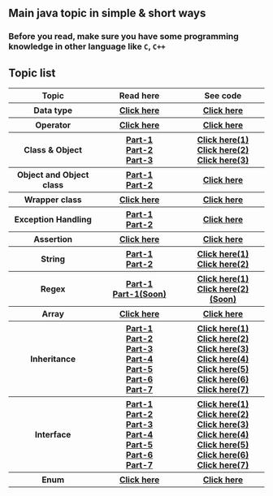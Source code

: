 
## Main java topic in simple & short ways

### Before you read, make sure you have some programming knowledge in other language like `C`, `C++`

<!-- ## How to continue?-->
<!--- #### open `src` folder,-->
<!--- #### Topic are alphabetically sorted. You can start from first,-->
<!--- #### Open a `package/folder`, you will find some `info.md` files,-->
<!--- #### Continue reading `info.md`, then `info2.md` if available,-->
<!--- #### Code referenced in `info.md` files are available inside that package.-->

## Topic list
<table>
  <tr >
    <th width="200px">Topic</th>
    <th width="200px">Read here</th>
    <th width="200px">See code</th>
  </tr>

  <tr>
    <th>Data type</th>
    <th><a href="https://github.com/abusaeed2433/JavaPractice/blob/main/src/c_DataType/info.md"> Click here </a></th>
    <th><a href="https://github.com/abusaeed2433/JavaPractice/tree/main/src/c_DataType"> Click here </a></th>
  </tr>

  <tr>
    <th>Operator</th>
    <th><a href="https://github.com/abusaeed2433/JavaPractice/blob/main/src/d_Operator/info.md"> Click here </a></th>
    <th><a href="https://github.com/abusaeed2433/JavaPractice/tree/main/src/d_Operator"> Click here </a></th>
  </tr>

  <tr>
    <th>Class & Object</th>
    <th>
      <a href="https://github.com/abusaeed2433/JavaPractice/blob/main/src/e_ClassesAndObject/info.md" > Part-1 </a> <br>
      <a href="https://github.com/abusaeed2433/JavaPractice/blob/main/src/e_ClassesAndObject/info2.md" > Part-2 </a> <br>
      <a href="https://github.com/abusaeed2433/JavaPractice/blob/main/src/e_ClassesAndObject/info3.md" > Part-3 </a> <br>
    </th>
    <th>
        <a href="https://github.com/abusaeed2433/JavaPractice/tree/main/src/e_ClassesAndObject/partOne"> Click here(1) </a> <br>
        <a href="https://github.com/abusaeed2433/JavaPractice/tree/main/src/e_ClassesAndObject/partTwo"> Click here(2) </a> <br>
        <a href="https://github.com/abusaeed2433/JavaPractice/tree/main/src/e_ClassesAndObject/partThree"> Click here(3) </a> <br>
  </tr>

  <tr>
    <th>Object and Object class</th>
    <th>
      <a href="https://github.com/abusaeed2433/JavaBasic/blob/main/src/g_TheObjectClass/info.md" > Part-1 </a>
      <br>
      <a href="https://github.com/abusaeed2433/JavaBasic/blob/main/src/g_TheObjectClass/info2.md" > Part-2 </a>
    </th>
    <th><a href="https://github.com/abusaeed2433/JavaBasic/tree/main/src/g_TheObjectClass"> Click here </a></th>
  </tr>

  <tr>
    <th>Wrapper class</th>
    <th><a href="https://github.com/abusaeed2433/JavaPractice/blob/main/src/h_WrapperClass/info.md"> Click here </a></th>
    <th><a href="https://github.com/abusaeed2433/JavaPractice/tree/main/src/h_WrapperClass"> Click here </a></th>
  </tr>

  <tr>
    <th>Exception Handling</th>
    <th>
      <a href="https://github.com/abusaeed2433/JavaPractice/blob/main/src/i_ExceptionHandling/info.md" > Part-1 </a>
      <br>
      <a href="https://github.com/abusaeed2433/JavaPractice/blob/main/src/i_ExceptionHandling/info2.md" > Part-2 </a>
    </th>
    <th><a href="https://github.com/abusaeed2433/JavaPractice/tree/main/src/i_ExceptionHandling"> Click here </a></th>
  </tr>

  <tr>
    <th>Assertion</th>
    <th><a href="https://github.com/abusaeed2433/JavaPractice/blob/main/src/j_Assertion/info.md"> Click here </a></th>
    <th><a href="https://github.com/abusaeed2433/JavaPractice/tree/main/src/j_Assertion"> Click here </a></th>
  </tr>

  <tr>
    <th>String</th>
    <th>
      <a href="https://github.com/abusaeed2433/JavaPractice/blob/main/src/k_String/info.md" > Part-1 </a> <br>
      <a href="https://github.com/abusaeed2433/JavaPractice/blob/main/src/k_String/info2.md" > Part-2 </a> <br>
    </th>
    <th>
        <a href="https://github.com/abusaeed2433/JavaPractice/tree/main/src/k_String/partOne"> Click here(1) </a> <br>
        <a href="https://github.com/abusaeed2433/JavaPractice/tree/main/src/k_String/partTwo"> Click here(2) </a> <br>
    </th>
  </tr>

  <tr>
    <th>Regex</th>
    <th>
      <a href="https://github.com/abusaeed2433/JavaPractice/blob/main/src/n_Regex/info.md" > Part-1 </a> <br> 
      <a href="https://github.com/abusaeed2433/JavaPractice/blob/main/src/n_Regex/info2.md" > Part-1(Soon) </a> <br> 
    </th>
    <th>
        <a href="https://github.com/abusaeed2433/JavaPractice/tree/main/src/n_Regex/partOne"> Click here(1) </a> <br>
        <a href="https://github.com/abusaeed2433/JavaPractice/tree/main/src/n_Regex/partTwo"> Click here(2)(Soon) </a> <br>
    </th>
  </tr>

  <tr>
    <th>Array</th>
    <th><a href="https://github.com/abusaeed2433/JavaPractice/blob/main/src/o_Array/info.md"> Click here </a></th>
    <th><a href="https://github.com/abusaeed2433/JavaPractice/tree/main/src/o_Array"> Click here </a></th>
  </tr>

  <tr>
    <th>Inheritance</th>
    <th>
      <a href="https://github.com/abusaeed2433/JavaPractice/blob/main/src/p_Inheritance/info.md" > Part-1 </a> <br>
      <a href="https://github.com/abusaeed2433/JavaPractice/blob/main/src/p_Inheritance/info2.md" > Part-2 </a> <br>
      <a href="https://github.com/abusaeed2433/JavaPractice/blob/main/src/p_Inheritance/info3.md" > Part-3 </a> <br>
      <a href="https://github.com/abusaeed2433/JavaPractice/blob/main/src/p_Inheritance/info4.md" > Part-4 </a> <br>
      <a href="https://github.com/abusaeed2433/JavaPractice/blob/main/src/p_Inheritance/info5.md" > Part-5 </a> <br>
      <a href="https://github.com/abusaeed2433/JavaPractice/blob/main/src/p_Inheritance/info6.md" > Part-6 </a> <br>
      <a href="https://github.com/abusaeed2433/JavaPractice/blob/main/src/p_Inheritance/info7.md" > Part-7 </a> <br>
    </th>
    <th>
      <a href="https://github.com/abusaeed2433/JavaPractice/tree/main/src/p_Inheritance/partOne"> Click here(1) </a> <br>
      <a href="https://github.com/abusaeed2433/JavaPractice/tree/main/src/p_Inheritance/partTwo"> Click here(2) </a> <br>
      <a href="https://github.com/abusaeed2433/JavaPractice/tree/main/src/p_Inheritance/partThree"> Click here(3) </a> <br>
      <a href="https://github.com/abusaeed2433/JavaPractice/tree/main/src/p_Inheritance/partFour"> Click here(4) </a> <br>
      <a href="https://github.com/abusaeed2433/JavaPractice/tree/main/src/p_Inheritance/partFive"> Click here(5) </a> <br>
      <a href="https://github.com/abusaeed2433/JavaPractice/tree/main/src/p_Inheritance/partSix"> Click here(6) </a> <br>
      <a href="https://github.com/abusaeed2433/JavaPractice/tree/main/src/p_Inheritance/partSeven"> Click here(7) </a> <br>
    </th> 
  </tr>

  <tr>
    <th>Interface</th>
    <th>
      <a href="https://github.com/abusaeed2433/JavaPractice/blob/main/src/q_Interfaces/info.md" > Part-1 </a> <br>
      <a href="https://github.com/abusaeed2433/JavaPractice/blob/main/src/q_Interfaces/info2.md" > Part-2 </a> <br>
      <a href="https://github.com/abusaeed2433/JavaPractice/blob/main/src/q_Interfaces/info3.md" > Part-3 </a> <br>
      <a href="https://github.com/abusaeed2433/JavaPractice/blob/main/src/q_Interfaces/info4.md" > Part-4 </a> <br>
      <a href="https://github.com/abusaeed2433/JavaPractice/blob/main/src/q_Interfaces/info5.md" > Part-5 </a> <br>
      <a href="https://github.com/abusaeed2433/JavaPractice/blob/main/src/q_Interfaces/info6.md" > Part-6 </a> <br>
      <a href="https://github.com/abusaeed2433/JavaPractice/blob/main/src/q_Interfaces/info7.md" > Part-7 </a> <br>
    </th>
    <th>
      <a href="https://github.com/abusaeed2433/JavaPractice/tree/main/src/q_Interfaces/partOne"> Click here(1) </a> <br>
      <a href="https://github.com/abusaeed2433/JavaPractice/tree/main/src/q_Interfaces/partTwo"> Click here(2) </a> <br>
      <a href="https://github.com/abusaeed2433/JavaPractice/tree/main/src/q_Interfaces/partThree"> Click here(3) </a> <br>
      <a href="https://github.com/abusaeed2433/JavaPractice/tree/main/src/q_Interfaces/partFour"> Click here(4) </a> <br>
      <a href="https://github.com/abusaeed2433/JavaPractice/tree/main/src/q_Interfaces/partFive"> Click here(5) </a> <br>
      <a href="https://github.com/abusaeed2433/JavaPractice/tree/main/src/q_Interfaces/partSix"> Click here(6) </a> <br>
      <a href="https://github.com/abusaeed2433/JavaPractice/tree/main/src/q_Interfaces/partSeven"> Click here(7) </a> <br>
    </th> 
  </tr>

  <tr>
    <th>Enum</th>
    <th><a href="https://github.com/abusaeed2433/JavaPractice/blob/main/src/r_Enum/info.md"> Click here </a></th>
    <th><a href="https://github.com/abusaeed2433/JavaPractice/tree/main/src/r_Enum"> Click here </a></th>
  </tr>

</table>
